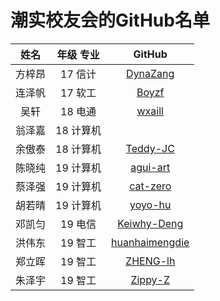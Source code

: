 # 潮实校友会的GitHub名单

|  姓名  | 年级 专业 |                       GitHub                        |
| :----: | :-------: | :-------------------------------------------------: |
| 方梓昂 |  17 信计  |       [DynaZang](https://github.com/DynaZang)       |
| 连泽帆 |  17 软工  |          [Boyzf](https://github.com/Boyzf)          |
|  吴轩  |  18 电通  |         [wxaill](https://github.com/wxaill)         |
| 翁泽嘉 | 18 计算机 |                                                     |
| 余傲泰 | 18 计算机 |       [Teddy-JC](https://github.com/Teddy-JC)       |
| 陈晓纯 | 19 计算机 |       [agui-art](https://github.com/agui-art)       |
| 蔡泽强 | 19 计算机 |       [cat-zero](https://github.com/cat-zero)       |
| 胡若晴 | 19 计算机 |        [yoyo-hu](https://github.com/yoyo-hu)        |
| 邓凯匀 |  19 电信  |    [Keiwhy-Deng](https://github.com/Keiwhy-Deng)    |
| 洪伟东 |  19 智工  | [huanhaimengdie](https://github.com/huanhaimengdie) |
| 郑立晖 |  19 智工  |       [ZHENG-lh](https://github.com/ZHENG-lh)       |
| 朱泽宇 |  19 智工  |        [Zippy-Z](https://github.com/Zippy-Z)        |

